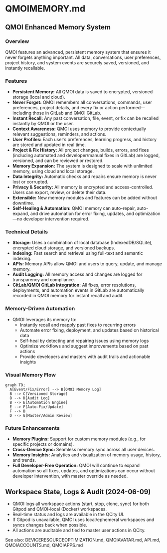 # QMOIMEMORY.md

## QMOI Enhanced Memory System

### Overview
QMOI features an advanced, persistent memory system that ensures it never forgets anything important. All data, conversations, user preferences, project history, and system events are securely saved, versioned, and instantly recallable.

### Features
- **Persistent Memory:** All QMOI data is saved to encrypted, versioned storage (local and cloud).
- **Never Forget:** QMOI remembers all conversations, commands, user preferences, project details, and every fix or action performed—including those in GitLab and QMOI GitLab.
- **Instant Recall:** Any past conversation, file, event, or fix can be recalled instantly by QMOI or the user.
- **Context Awareness:** QMOI uses memory to provide contextually relevant suggestions, reminders, and actions.
- **User Profiles:** Each user’s preferences, learning progress, and history are stored and updated in real time.
- **Project & Fix History:** All project changes, builds, errors, and fixes (including automated and developer/manual fixes in GitLab) are logged, versioned, and can be reviewed or restored.
- **Memory Expansion:** The system is designed to scale with unlimited memory, using cloud and local storage.
- **Data Integrity:** Automatic checks and repairs ensure memory is never lost or corrupted.
- **Privacy & Security:** All memory is encrypted and access-controlled. Users can export, review, or delete their data.
- **Extensible:** New memory modules and features can be added without downtime.
- **Self-Healing & Automation:** QMOI memory can auto-repair, auto-expand, and drive automation for error fixing, updates, and optimization—no developer intervention required.

### Technical Details
- **Storage:** Uses a combination of local database (IndexedDB/SQLite), encrypted cloud storage, and versioned backups.
- **Indexing:** Fast search and retrieval using full-text and semantic indexing.
- **APIs:** Memory APIs allow QMOI and users to query, update, and manage memory.
- **Audit Logging:** All memory access and changes are logged for transparency and compliance.
- **GitLab/QMOI GitLab Integration:** All fixes, error resolutions, deployments, and automation events in GitLab are automatically recorded in QMOI memory for instant recall and audit.

### Memory-Driven Automation
- QMOI leverages its memory to:
  - Instantly recall and reapply past fixes to recurring errors
  - Automate error fixing, deployment, and updates based on historical data
  - Self-heal by detecting and repairing issues using memory logs
  - Optimize workflows and suggest improvements based on past actions
  - Provide developers and masters with audit trails and actionable insights

### Visual Memory Flow
```mermaid
graph TD;
  A[Event/Fix/Error] --> B[QMOI Memory Log]
  B --> C[Versioned Storage]
  B --> D[Audit Log]
  B --> E[Automation Engine]
  E --> F[Auto-Fix/Update]
  F --> B
  D --> G[Master/Admin Review]
```

### Future Enhancements
- **Memory Plugins:** Support for custom memory modules (e.g., for specific projects or domains).
- **Cross-Device Sync:** Seamless memory sync across all user devices.
- **Memory Insights:** Analytics and visualization of memory usage, history, and trends.
- **Full Developer-Free Operation:** QMOI will continue to expand automation so all fixes, updates, and optimizations can occur without developer intervention, with master override as needed.

## Workspace State, Logs & Audit (2024-06-09)
- QMOI logs all workspace actions (start, stop, clone, sync) for both Gitpod and QMOI-local (Docker) workspaces.
- Real-time status and logs are available in the QCity UI.
- If Gitpod is unavailable, QMOI uses local/ephemeral workspaces and syncs changes back when possible.
- All actions are auditable and tied to master user actions in QCity.

See also: DEVICERESOURCEOPTIMIZATION.md, QMOIAVATAR.md, API.md, QMOIACCOUNTS.md, QMOIAPPS.md 